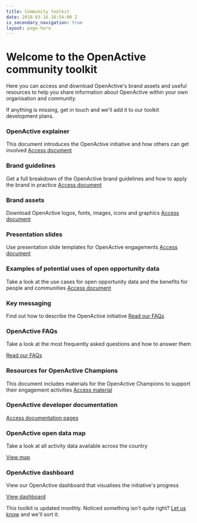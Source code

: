 ```yaml
---
title: Community toolkit
date: 2018-03-16 16:54:00 Z
is_secondary_navigation: true
layout: page-hero
---
```


# Welcome to the OpenActive community toolkit

Here you can access and download OpenActive's brand assets and useful resources to help you share information about OpenActive within your own organisation and community.

If anything is missing,  get in touch and we'll add it to our toolkit development plans.

### OpenActive explainer

This document introduces the OpenActive initiative and how others can get involved
[Access document](https://docs.google.com/document/d/1RmEJajN6lVB0LE8fRK18feEtYv0zpIyhO5jY_uZEJiw/edit?usp=sharing)

### Brand guidelines

Get a full breakdown of the OpenActive brand guidelines and how to apply the brand in practice
[Access document](https://drive.google.com/open?id=1_COAOuPL9rU8VLsi6b3sZN_h14awfuRC)

### Brand assets

Download OpenActive logos, fonts, images, icons and graphics
[Access document](https://drive.google.com/open?id=1Woby9QTNWh6Db6cZ0iWkskkfAVrKmn4Z)

### Presentation slides

Use presentation slide templates for OpenActive engagements
[Access document](https://docs.google.com/presentation/d/1gOD69w1cWFZQHDhc34eeEhUtyDhYsdKrB785mbab8E0/edit?usp=sharing)

### Examples of potential uses of open opportunity data

Take a look at the use cases for open opportunity data and the benefits for people and communities
[Access document](https://drive.google.com/open?id=1BMb14UdshrX5EU4JQFj5nF2X9s8O-KPFRSz5a6sWBag)

### Key messaging

Find out how to describe the OpenActive initiative
[Read our FAQs](http://openactive.io/faqs.html)

### OpenActive FAQs

Take a look at the most frequently asked questions and how to answer them

[Read our FAQs](http://openactive.io/faqs.html)

### Resources for OpenActive Champions

This document includes materials for the OpenActive Champions to support their engagement activities
[Access material](https://drive.google.com/drive/folders/16ogmDey_6Dib6zvRot1J1hdTMjJ0XvZ9)

### OpenActive developer documentation

[Access documentation pages](https://beta.openactive.io/developer/)

### OpenActive open data map

Take a look at all activity data available across the country

[View map](https://philiphorgan.carto.com/builder/6ac0f185-8322-4b95-ae66-b55768390fa9/embed)

### OpenActive dashboard

View our OpenActive dashboard that visualises the initiative's progress

[View dashboard](https://share.geckoboard.com/dashboards/DTZRCARKEXHZGUVC)

This toolkit is updated monthly. Noticed something isn't quite right? [Let us know](Maito:hello@openactive.io) and we'll sort it.

### 

</article>
